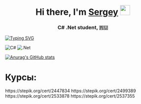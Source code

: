 <h1 align="center">Hi there, I'm <a href="https://vk.com/iamrayff/" target="_blank">Sergey</a> 
<img src="https://github.com/blackcater/blackcater/raw/main/images/Hi.gif" height="32"/></h1>
<h3 align="center">C# .Net student, 🇷🇺</h3>

<!---Пример кода-->
[![Typing SVG](https://readme-typing-svg.herokuapp.com?color=%2336BCF7&lines=I+Love+C_Sharp)](https://git.io/typing-svg)

![C#](https://img.shields.io/badge/c%23-%23239120.svg?style=for-the-badge&logo=csharp&logoColor=white)
![.Net](https://img.shields.io/badge/.NET-5C2D91?style=for-the-badge&logo=.net&logoColor=white)

[![Anurag's GitHub stats](https://github-readme-stats.vercel.app/api?username=sergiuscain)](https://github.com/anuraghazra/github-readme-stats)

<h1>Курсы:</h1>
https://stepik.org/cert/2447834 
https://stepik.org/cert/2499389
https://stepik.org/cert/2533878
https://stepik.org/cert/2537355



